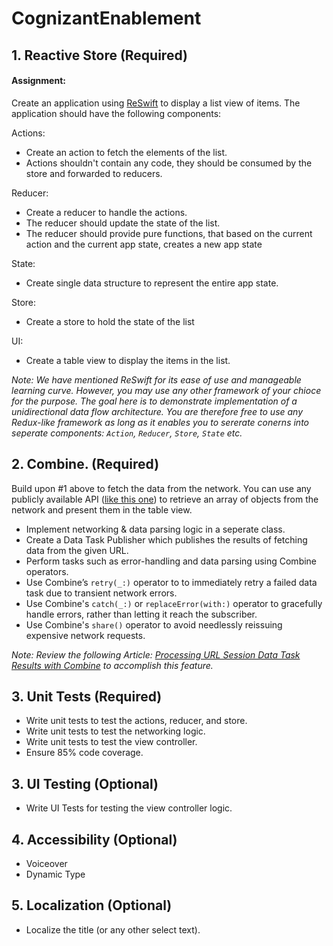 # CognizantEnablement

## 1. Reactive Store (Required)

#### Assignment:

Create an application using [ReSwift]() to display a list view of items. The application should have the following components:

Actions:
- Create an action to fetch the elements of the list.
- Actions shouldn't contain any code, they should be consumed by the store and forwarded to reducers. 

Reducer:
- Create a reducer to handle the actions.
- The reducer should update the state of the list.
- The reducer should provide pure functions, that based on the current action and the current app state, creates a new app state

State:
- Create single data structure to represent the entire app state.

Store:
- Create a store to hold the state of the list

UI:
- Create a table view to display the items in the list.


_Note: We have mentioned ReSwift for its ease of use and manageable learning curve. However, you may use any other framework of your chioce for the purpose. The goal here is to demonstrate implementation of a unidirectional data flow architecture. You are therefore free to use any Redux-like framework as long as it enables you to sererate conerns into seperate components: `Action`, `Reducer`, `Store`, `State` etc._



## 2. Combine. (Required)

Build upon #1 above to fetch the data from the network. You can use any publicly available API ([like this one](https://developer.apple.com/library/archive/documentation/AudioVideo/Conceptual/iTuneSearchAPI/index.html)) to retrieve an array of objects from the network and present them in the table view.  

- Implement networking & data parsing logic in a seperate class.
- Create a Data Task Publisher which publishes the results of fetching data from the given URL.
- Perform tasks such as error-handling and data parsing using Combine operators.
- Use Combine’s `retry(_:)` operator to to immediately retry a failed data task due to transient network errors.
- Use Combine's `catch(_:)` or `replaceError(with:)` operator to gracefully handle errors, rather than letting it reach the subscriber.
- Use Combine's `share()` operator to avoid needlessly reissuing expensive network requests.

_Note: Review the following Article: [Processing URL Session Data Task Results with Combine](https://developer.apple.com/documentation/foundation/urlsession/processing_url_session_data_task_results_with_combine) to accomplish this feature._


## 3. Unit Tests (Required)
- Write unit tests to test the actions, reducer, and store.
- Write unit tests to test the networking logic.
- Write unit tests to test the view controller.
- Ensure 85% code coverage. 



## 3. UI Testing (Optional)
- Write UI Tests for testing the view controller logic.




## 4. Accessibility (Optional)
- Voiceover
- Dynamic Type



## 5. Localization (Optional)
- Localize the title (or any other select text).

